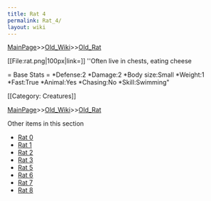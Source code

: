 ```yaml
---
title: Rat 4
permalink: Rat_4/
layout: wiki
---
```


[MainPage](/keeperrl_wiki/ "wikilink")>>[Old_Wiki](/keeperrl_wiki/Old_Wiki "wikilink")>>[Old_Rat](/keeperrl_wiki/Old_Rat "wikilink")

[[File:rat.png|100px|link=]] ''Often live in chests, eating cheese

= Base Stats =
*Defense:2
*Damage:2
*Body size:Small
*Weight:1
*Fast:True
*Animal:Yes
*Chasing:No
*Skill:Swimming&quot;

[[Category: Creatures]]

[MainPage](/keeperrl_wiki/ "wikilink")>>[Old_Wiki](/keeperrl_wiki/Old_Wiki "wikilink")>>[Old_Rat](/keeperrl_wiki/Old_Rat "wikilink")

Other items in this section
-    [Rat 0](/keeperrl_wiki/Rat_0 "wikilink")
-    [Rat 1](/keeperrl_wiki/Rat_1 "wikilink")
-    [Rat 2](/keeperrl_wiki/Rat_2 "wikilink")
-    [Rat 3](/keeperrl_wiki/Rat_3 "wikilink")
-    [Rat 5](/keeperrl_wiki/Rat_5 "wikilink")
-    [Rat 6](/keeperrl_wiki/Rat_6 "wikilink")
-    [Rat 7](/keeperrl_wiki/Rat_7 "wikilink")
-    [Rat 8](/keeperrl_wiki/Rat_8 "wikilink")
